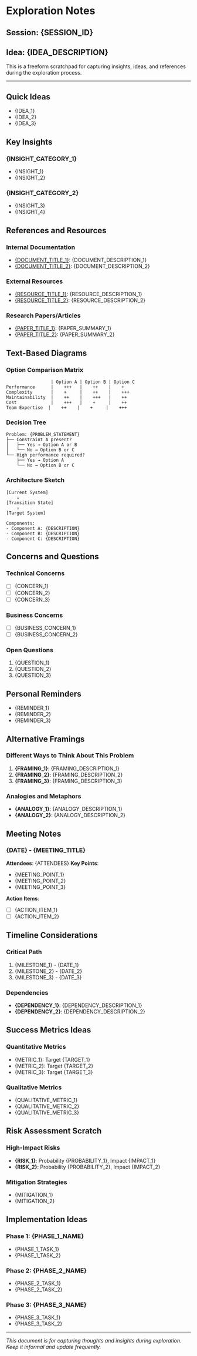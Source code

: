 # Exploration Notes

## Session: {SESSION_ID}
## Idea: {IDEA_DESCRIPTION}

This is a freeform scratchpad for capturing insights, ideas, and references during the exploration process.

---

## Quick Ideas

- {IDEA_1}
- {IDEA_2}
- {IDEA_3}

## Key Insights

### {INSIGHT_CATEGORY_1}
- {INSIGHT_1}
- {INSIGHT_2}

### {INSIGHT_CATEGORY_2}
- {INSIGHT_3}
- {INSIGHT_4}

## References and Resources

### Internal Documentation
- [{DOCUMENT_TITLE_1}]({DOCUMENT_PATH_1}): {DOCUMENT_DESCRIPTION_1}
- [{DOCUMENT_TITLE_2}]({DOCUMENT_PATH_2}): {DOCUMENT_DESCRIPTION_2}

### External Resources
- [{RESOURCE_TITLE_1}]({RESOURCE_URL_1}): {RESOURCE_DESCRIPTION_1}
- [{RESOURCE_TITLE_2}]({RESOURCE_URL_2}): {RESOURCE_DESCRIPTION_2}

### Research Papers/Articles
- [{PAPER_TITLE_1}]({PAPER_URL_1}): {PAPER_SUMMARY_1}
- [{PAPER_TITLE_2}]({PAPER_URL_2}): {PAPER_SUMMARY_2}

## Text-Based Diagrams

### Option Comparison Matrix
```
                 | Option A | Option B | Option C
Performance      |    +++   |    ++    |    +
Complexity       |    +     |    ++    |    +++
Maintainability  |    ++    |    +++   |    ++
Cost             |    +++   |    +     |    ++
Team Expertise  |    ++    |    +     |    +++
```

### Decision Tree
```
Problem: {PROBLEM_STATEMENT}
├── Constraint A present?
│   ├── Yes → Option A or B
│   └── No → Option B or C
└── High performance required?
    ├── Yes → Option A
    └── No → Option B or C
```

### Architecture Sketch
```
[Current System]
    ↓
[Transition State]
    ↓
[Target System]

Components:
- Component A: {DESCRIPTION}
- Component B: {DESCRIPTION}
- Component C: {DESCRIPTION}
```

## Concerns and Questions

### Technical Concerns
- [ ] {CONCERN_1}
- [ ] {CONCERN_2}
- [ ] {CONCERN_3}

### Business Concerns
- [ ] {BUSINESS_CONCERN_1}
- [ ] {BUSINESS_CONCERN_2}

### Open Questions
1. {QUESTION_1}
2. {QUESTION_2}
3. {QUESTION_3}

## Personal Reminders

- {REMINDER_1}
- {REMINDER_2}
- {REMINDER_3}

## Alternative Framings

### Different Ways to Think About This Problem
1. **{FRAMING_1}**: {FRAMING_DESCRIPTION_1}
2. **{FRAMING_2}**: {FRAMING_DESCRIPTION_2}
3. **{FRAMING_3}**: {FRAMING_DESCRIPTION_3}

### Analogies and Metaphors
- **{ANALOGY_1}**: {ANALOGY_DESCRIPTION_1}
- **{ANALOGY_2}**: {ANALOGY_DESCRIPTION_2}

## Meeting Notes

### {DATE} - {MEETING_TITLE}
**Attendees**: {ATTENDEES}
**Key Points**:
- {MEETING_POINT_1}
- {MEETING_POINT_2}
- {MEETING_POINT_3}

**Action Items**:
- [ ] {ACTION_ITEM_1}
- [ ] {ACTION_ITEM_2}

## Timeline Considerations

### Critical Path
1. {MILESTONE_1} - {DATE_1}
2. {MILESTONE_2} - {DATE_2}
3. {MILESTONE_3} - {DATE_3}

### Dependencies
- **{DEPENDENCY_1}**: {DEPENDENCY_DESCRIPTION_1}
- **{DEPENDENCY_2}**: {DEPENDENCY_DESCRIPTION_2}

## Success Metrics Ideas

### Quantitative Metrics
- {METRIC_1}: Target {TARGET_1}
- {METRIC_2}: Target {TARGET_2}
- {METRIC_3}: Target {TARGET_3}

### Qualitative Metrics
- {QUALITATIVE_METRIC_1}
- {QUALITATIVE_METRIC_2}
- {QUALITATIVE_METRIC_3}

## Risk Assessment Scratch

### High-Impact Risks
- **{RISK_1}**: Probability {PROBABILITY_1}, Impact {IMPACT_1}
- **{RISK_2}**: Probability {PROBABILITY_2}, Impact {IMPACT_2}

### Mitigation Strategies
- {MITIGATION_1}
- {MITIGATION_2}

## Implementation Ideas

### Phase 1: {PHASE_1_NAME}
- {PHASE_1_TASK_1}
- {PHASE_1_TASK_2}

### Phase 2: {PHASE_2_NAME}
- {PHASE_2_TASK_1}
- {PHASE_2_TASK_2}

### Phase 3: {PHASE_3_NAME}
- {PHASE_3_TASK_1}
- {PHASE_3_TASK_2}

---

*This document is for capturing thoughts and insights during exploration. Keep it informal and update frequently.*